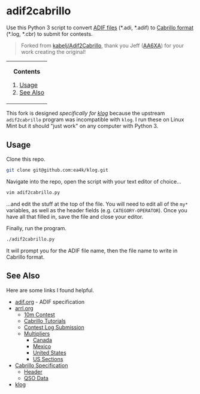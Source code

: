# adif2cabrillo
Use this Python 3 script to convert [ADIF files](https://www.adif.org) (\*.adi, \*.adif) to [Cabrillo format](https://wwrof.org/cabrillo) (\*.log, \*.cbr) to submit for contests.

> Forked from [kabelj/Adif2Cabrillo](https://github.com/kabelj/Adif2Cabrillo), thank you Jeff ([AA6XA](https://www.qrz.com/db/AA6XA)) for your work creating the original!

<!-- contents box begin -->
<table>
<tr/>
<tr>
<td>
<p/>
<div align="center">
<b>Contents</b>
</div>
<p/>
<!-- contents markdown begin -->

1. [Usage](#usage)
1. [See Also](#see-also)

<!-- contents markdown end -->
<p/>
</td>
</tr>
</table>
<!-- contents box end -->

This fork is designed _specifically for [klog](https://github.com/ea4k/klog)_ because the upstream `adif2cabrillo` program was incompatible with `klog`. I run these on Linux Mint but it should "just work" on any computer with Python 3.

## Usage
Clone this repo.
```bash
git clone git@github.com:ea4k/klog.git
```
Navigate into the repo, open the script with your text editor of choice...
```bash
vim adif2cabrillo.py
```
...and edit the stuff at the top of the file. You will need to edit all of the `my*` variables, as well as the header fields (e.g. `CATEGORY-OPERATOR`). Once you have all that filled in, save the file and close your editor.

Finally, run the program.
```bash
./adif2cabrillo.py
```
It will prompt you for the ADIF file name, then the file name to write in Cabrillo format.

## See Also
Here are some links I found helpful.
- [adif.org](https://www.adif.org) - ADIF specification
- [arrl.org](https://www.arrl.org)
    - [10m Contest](https://www.arrl.org/10-meter)
    - [Cabrillo Tutorials](https://www.arrl.org/cabrillo-format-tutorial)
    - [Contest Log Submission](https://contest-log-submission.arrl.org)
    - [Multipliers](https://contests.arrl.org/contestmultipliers.php)
        - [Canada](https://contests.arrl.org/contestmultipliers.php?a=ve)
        - [Mexico](https://contests.arrl.org/contestmultipliers.php?a=xe)
        - [United States](https://contests.arrl.org/contestmultipliers.php?a=usa)
        - [US Sections](https://contests.arrl.org/contestmultipliers.php?a=wve)
- [Cabrillo Specification](https://wwrof.org/cabrillo)
    - [Header](https://wwrof.org/cabrillo/cabrillo-v3-header)
    - [QSO Data](https://wwrof.org/cabrillo/cabrillo-qso-data)
- [klog](https://github.com/ea4k/klog)
